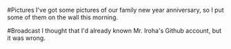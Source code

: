#Pictures
I've got some pictures of our family new year anniversary, so I put some of them on the wall this morning.

#Broadcast
I thought that I'd already known Mr. Iroha's Github account, but it was wrong.
